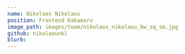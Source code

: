 ```yaml
---
name: Nikolaos Nikolaou
position: Frontend Kabamaru
image_path: images/team/nikolaos_nikolaou_bw_sq_sm.jpg
github: nikolaounkl
blurb:
---
```

